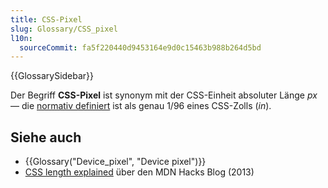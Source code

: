 ```yaml
---
title: CSS-Pixel
slug: Glossary/CSS_pixel
l10n:
  sourceCommit: fa5f220440d9453164e9d0c15463b988b264d5bd
---
```


{{GlossarySidebar}}

Der Begriff **CSS-Pixel** ist synonym mit der CSS-Einheit absoluter Länge _px_ — die [normativ definiert](/de/docs/Web/CSS/CSS_Values_and_Units/Numeric_data_types#absolute_length_units) ist als genau 1/96 eines CSS-Zolls (_in_).

## Siehe auch

- {{Glossary("Device_pixel", "Device pixel")}}
- [CSS length explained](https://hacks.mozilla.org/2013/09/css-length-explained/) über den MDN Hacks Blog (2013)

